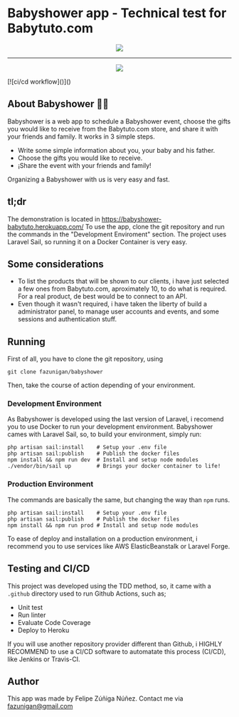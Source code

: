 # Babyshower app - Technical test for Babytuto.com

<p align="center"><a href="https://babytuto.com" target="_blank"><img src="https://s3.babytuto.com/565e454ba662a1a8794491dd3a4c942d.png"></a></p>
<hr>
<p align="center"><a href="https://github.com/fazunigan/babyshower/actions/workflows/ci-cd.yaml" target="_blank"><img src="https://github.com/fazunigan/babyshower/actions/workflows/ci-cd.yaml/badge.svg"></a></p>
[![ci/cd workflow]()]()

## About Babyshower 👼🏼

Babyshower is a web app to schedule a Babyshower event, choose the gifts you would like to receive from the Babytuto.com store, and share it with your friends and family. It works in 3 simple steps.

- Write some simple information about you, your baby and his father.
- Choose the gifts you would like to receive.
- ¡Share the event with your friends and family!

Organizing a Babyshower with us is very easy and fast.

## tl;dr

The demonstration is located in https://babyshower-babytuto.herokuapp.com/
To use the app, clone the git repository and run the commands in the "Development Enviroment" section.
The project uses Laravel Sail, so running it on a Docker Container is very easy.

## Some considerations

- To list the products that will be shown to our clients, i have just selected a few ones from Babytuto.com, aproximately 10, to do what is required. For a real product, de best would be to connect to an API.
- Even though it wasn't required, i have taken the liberty of build a administrator panel, to manage user accounts and events, and some sessions and authentication stuff.

## Running

First of all, you have to clone the git repository, using

```
git clone fazunigan/babyshower
```

Then, take the course of action depending of your environment.

### Development Environment

As Babyshower is developed using the last version of Laravel, i recomend you to use Docker to run your development environment. Babyshower cames with Laravel Sail, so, to build your environment, simply run:

```
php artisan sail:install    # Setup your .env file
php artisan sail:publish    # Publish the docker files
npm install && npm run dev  # Install and setup node modules
./vendor/bin/sail up        # Brings your docker container to life!
```

### Production Environment

The commands are basically the same, but changing the way than ```npm``` runs.

```
php artisan sail:install    # Setup your .env file
php artisan sail:publish    # Publish the docker files
npm install && npm run prod # Install and setup node modules
```

To ease of deploy and installation on a production environment, i recommend you to use services like AWS ElasticBeanstalk or Laravel Forge.

## Testing and CI/CD

This project was developed using the TDD method, so, it came with a ```.github``` directory used to run Github Actions, such as;

- Unit test
- Run linter
- Evaluate Code Coverage
- Deploy to Heroku

If you will use another repository provider different than Github, i HIGHLY RECOMMEND to use a CI/CD software to automatate this process (CI/CD), like Jenkins or Travis-CI.

## Author

This app was made by Felipe Zúñiga Núñez. Contact me via [fazunigan@gmail.com](mailto:fazunigan@gmail.com)
